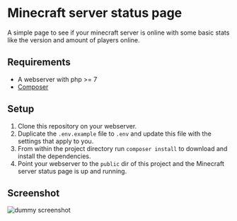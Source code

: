 # Minecraft server status page
A simple page to see if your minecraft server is online with some basic stats like the version and amount of players online.

## Requirements
- A webserver with php >= 7
- [Composer](https://getcomposer.org/)

## Setup
1. Clone this repository on your webserver.
2. Duplicate the `.env.example` file to `.env` and update this file with the settings that apply to you.
3. From within the project directory run `composer install` to download and install the dependencies.
4. Point your webserver to the `public` dir of this project and the Minecraft server status page is up and running.

## Screenshot
![dummy screenshot](https://raw.githubusercontent.com/styxit/MinecraftStatusPage/master/screenshot.png)
